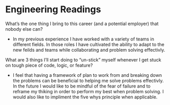 # Engineering Readings  

What’s the one thing I bring to this career (and a potential employer) that nobody else can?  

- In my previous experience I have worked with a variety of teams in different fields. In those roles I have cultivated the ability to adapt to the new feilds and teams while collaborating and problem solving effectivly.  

What are 3 things I’ll start doing to “un-stick” myself whenever I get stuck on tough piece of code, logic, or feature?  

- I feel that having a framework of plan to work from and breaking down the problems can be beneficial to helping me solve problems effectivly. In the future I would like to be mindful of the fear of failure and to reframe my thiking in order to perform my best when problem solving. I would also like to impliment the five whys principle when applicable.  
